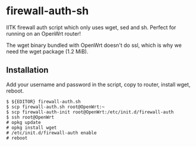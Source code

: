 firewall-auth-sh
================

IITK firewall auth script which only uses wget, sed and sh. Perfect for running on an OpenWrt router!

The wget binary bundled with OpenWrt doesn't do ssl, which is why we need the wget package (1.2 MiB).

Installation
-------------
Add your username and password in the script, copy to router, install wget, reboot.

```
$ ${EDITOR} firewall-auth.sh
$ scp firewall-auth.sh root@OpenWrt:~
$ scp firewall-auth-init root@OpenWrt:/etc/init.d/firewall-auth
$ ssh root@OpenWrt
# opkg update
# opkg install wget
# /etc/init.d/firewall-auth enable
# reboot
```
